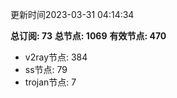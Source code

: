 更新时间2023-03-31 04:14:34

**总订阅: 73**
**总节点: 1069**
**有效节点: 470**
- v2ray节点: 384
- ss节点: 79
- trojan节点: 7
